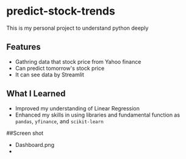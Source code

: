 # predict-stock-trends
This is my personal project to understand python deeply

## Features
- Gathring data that stock price from Yahoo finance
- Can predict tomorrow's stock price
- It can see data by Streamlit

## What I Learned
- Improved my understanding of Linear Regression
- Enhanced my skills in using libraries and fundamental function as `pandas`, `yfinance`, and `scikit-learn`

##Screen shot
- Dashboard.png
- 
